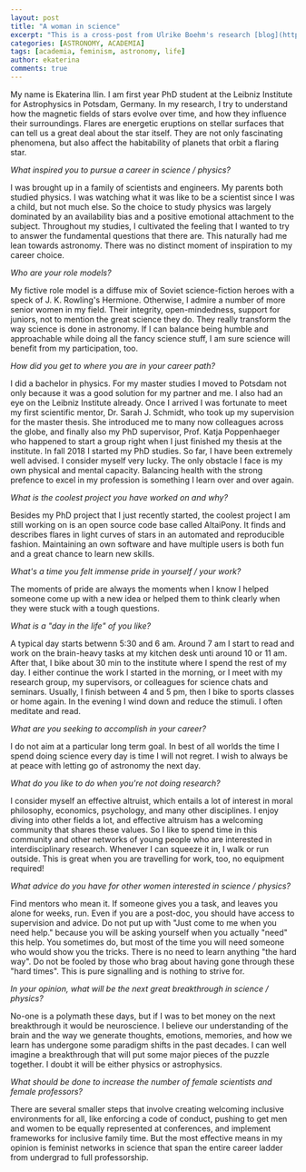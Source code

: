 ```yaml
---
layout: post
title: "A woman in science"
excerpt: "This is a cross-post from Ulrike Boehm's research [blog](https://womeninresearchblog.wordpress.com/) where I gave an interview prior to the 69th Lindau Nobel Laureate Meeting."
categories: [ASTRONOMY, ACADEMIA]
tags: [academia, feminism, astronomy, life]
author: ekaterina
comments: true
---
```


My name is Ekaterina Ilin. I am first year PhD student at the Leibniz Institute for Astrophysics in Potsdam, Germany. In my research, I try to understand how the magnetic fields of stars evolve over time, and how they influence their surroundings. Flares are energetic eruptions on stellar surfaces that can tell us a great deal about the star itself. They are not only fascinating phenomena, but also affect the habitability of planets that orbit a flaring star.

_What inspired you to pursue a career in science / physics?_

I was brought up in a family of scientists and engineers. My parents both studied physics. I was watching what it was like to be a scientist since I was a child, but not much else. So the choice to study physics was largely dominated by an availability bias and a positive emotional attachment to the subject. Throughout my studies, I cultivated the feeling that I wanted to try to answer the fundamental questions that there are. This naturally had me lean towards astronomy. There was no distinct moment of inspiration to my career choice. 

_Who are your role models?_

My fictive role model is a diffuse mix of Soviet science-fiction heroes with a speck of J. K. Rowling's Hermione. Otherwise, I admire a number of more senior women in my field. Their integrity, open-mindedness, support for juniors, not to mention the great science they do. They really transform the way science is done in astronomy. If I can balance being humble and approachable while doing all the fancy science stuff, I am sure science will benefit from my participation, too.

_How did you get to where you are in your career path?_

I did a bachelor in physics. For my master studies I moved to Potsdam not only because it was a good solution for my partner and me. I also had an eye on the Leibniz Institute already. Once I arrived I was fortunate to meet my first scientific mentor, Dr. Sarah J. Schmidt, who took up my supervision for the master thesis. She introduced me to many now colleagues across the globe, and finally also my PhD supervisor, Prof. Katja Poppenhaeger who happened to start a group right when I just finished my thesis at the institute. In fall 2018 I started my PhD studies. So far, I have been extremely well advised. I consider myself very lucky. The only obstacle I face is my own physical  and mental capacity. Balancing health with the strong prefence to excel in my profession is something I learn over and over again.

_What is the coolest project you have worked on and why?_

Besides my PhD project that I just recently started, the coolest project I am still working on is an open source code base called AltaiPony. It finds and describes flares in light curves of stars in an automated and reproducible fashion. Maintaining an own software and have multiple users is both fun and a great chance to learn new skills.

_What's a time you felt immense pride in yourself / your work?_

The moments of pride are always the moments when I know I helped someone come up with a new idea or helped them to think clearly when they were stuck with a tough questions. 

_What is a "day in the life" of you like?_

A typical day starts betwenn 5:30 and 6 am. Around 7 am I start to read and work on the brain-heavy tasks at my kitchen desk unti around 10 or 11 am. After that, I bike about 30 min to the institute where I spend the rest of my day. I either continue the work I started in the morning, or I meet with my research group, my supervisors, or colleagues for science chats and seminars. Usually, I finish between 4 and 5 pm, then I bike to sports classes or home again. In the evening I wind down and reduce the stimuli. I often meditate and read.

_What are you seeking to accomplish in your career?_

I do not aim at a particular long term goal. In best of all worlds the time I spend doing science every day is time I will not regret. I wish to always be at peace with letting go of astronomy the next day.
    
_What do you like to do when you're not doing research?_

I consider myself an effective altruist, which entails a lot of interest in moral philosophy, economics, psychology, and many other disciplines. I enjoy diving into other fields a lot, and effective altruism has a welcoming community that shares these values. So I like to spend time in this community and other networks of young people who are interested in interdisciplinary research. Whenever I can squeeze it in, I walk or run outside. This is great when you are travelling for work, too, no equipment required!

_What advice do you have for other women interested in science / physics?_

Find mentors who mean it. If someone gives you a task, and leaves you alone for weeks, run. Even if you are a post-doc, you should have access to supervision and advice. Do not put up with "Just come to me when you need help." because you will be asking yourself when you actually "need" this help. You sometimes do, but most of the time you will need someone who would show you the tricks. There is no need to learn anything "the hard way". Do not be fooled by those who brag about having gone through these "hard times". This is pure signalling and is nothing to strive for.

_In your opinion, what will be the next great breakthrough in science / physics?_

No-one is a polymath these days, but if I was to bet money on the next breakthrough it would be neuroscience. I believe our understanding of the brain and the way we generate thoughts, emotions, memories, and how we learn has undergone some paradigm shifts in the past decades. I can well imagine a breakthrough that will put some major pieces of the puzzle together. I doubt it will be either physics or astrophysics. 

_What should be done to increase the number of female scientists and female professors?_

There are several smaller steps that involve creating welcoming inclusive environments for all, like enforcing a code of conduct, pushing to get men and women to be equally represented at conferences, and implement frameworks for inclusive family time. But the most effective means in my opinion is feminist networks in science that span the entire career ladder from undergrad to full professorship.    


